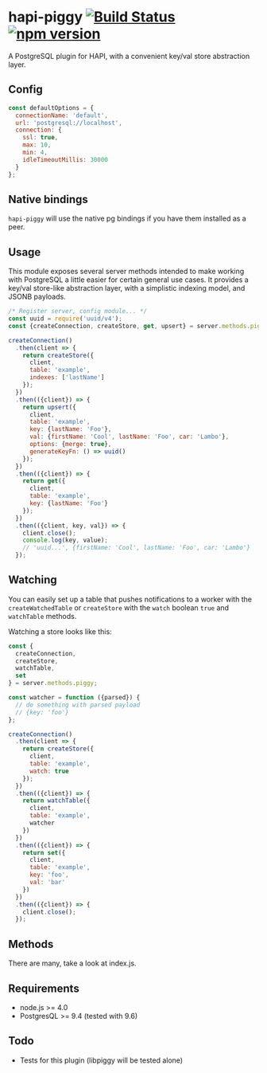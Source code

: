 # hapi-piggy [![Build Status](https://travis-ci.org/mshick/hapi-piggy.svg?branch=master)](https://travis-ci.org/mshick/hapi-piggy) [![npm version](https://badge.fury.io/js/hapi-piggy.svg)](https://badge.fury.io/js/hapi-piggy)
A PostgreSQL plugin for HAPI, with a convenient key/val store abstraction layer.

## Config

```javascript
const defaultOptions = {
  connectionName: 'default',
  url: 'postgresql://localhost',
  connection: {
    ssl: true,
    max: 10,
    min: 4,
    idleTimeoutMillis: 30000
  }
};
```

## Native bindings

`hapi-piggy` will use the native pg bindings if you have them installed as a peer.

## Usage

This module exposes several server methods intended to make working with PostgreSQL a little easier for certain general use cases. It provides a key/val store-like abstraction layer, with a simplistic indexing model, and JSONB payloads.

```javascript
/* Register server, config module... */
const uuid = require('uuid/v4');
const {createConnection, createStore, get, upsert} = server.methods.piggy;

createConnection()
  .then(client => {
    return createStore({
      client,
      table: 'example',
      indexes: ['lastName']
    });
  })
  .then(({client}) => {
    return upsert({
      client,
      table: 'example',
      key: {lastName: 'Foo'},
      val: {firstName: 'Cool', lastName: 'Foo', car: 'Lambo'},
      options: {merge: true},
      generateKeyFn: () => uuid()
    });
  })
  .then(({client}) => {
    return get({
      client,
      table: 'example',
      key: {lastName: 'Foo'}
    });
  })
  .then(({client, key, val}) => {
    client.close();
    console.log(key, value);
    // 'uuid...', {firstName: 'Cool', lastName: 'Foo', car: 'Lambo'}
  });
```

## Watching

You can easily set up a table that pushes notifications to a worker with the `createWatchedTable` or `createStore` with the `watch` boolean `true` and `watchTable` methods.

Watching a store looks like this:

```javascript
const {
  createConnection,
  createStore,
  watchTable,
  set
} = server.methods.piggy;

const watcher = function ({parsed}) {
  // do something with parsed payload
  // {key: 'foo'}
};

createConnection()
  .then(client => {
    return createStore({
      client,
      table: 'example',
      watch: true
    });
  })
  .then(({client}) => {
    return watchTable({
      client,
      table: 'example',
      watcher
    })
  })
  .then(({client}) => {
    return set({
      client,
      table: 'example',
      key: 'foo',
      val: 'bar'
    })
  })
  .then(({client}) => {
    client.close();
  });
```

## Methods

There are many, take a look at index.js.

## Requirements

* node.js >= 4.0
* PostgresQL >= 9.4 (tested with 9.6)

## Todo

* Tests for this plugin (libpiggy will be tested alone)
